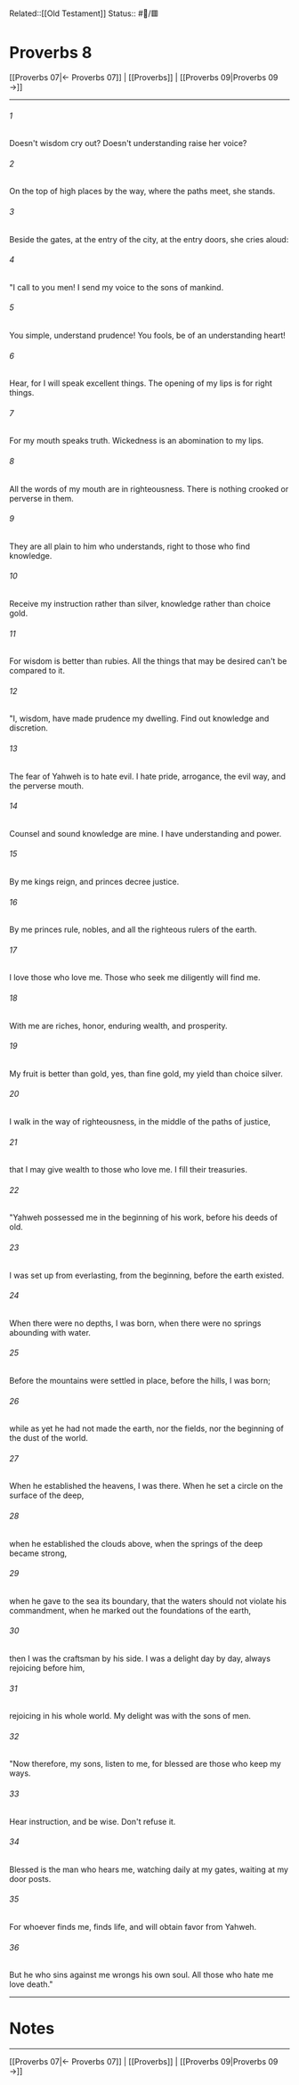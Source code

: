 Related::[[Old Testament]]
Status:: #📖/🟥
# Proverbs 8

[[Proverbs 07|← Proverbs 07]] | [[Proverbs]] | [[Proverbs 09|Proverbs 09 →]]
***



###### 1 
Doesn't wisdom cry out? Doesn't understanding raise her voice? 

###### 2 
On the top of high places by the way, where the paths meet, she stands. 

###### 3 
Beside the gates, at the entry of the city, at the entry doors, she cries aloud: 

###### 4 
"I call to you men! I send my voice to the sons of mankind. 

###### 5 
You simple, understand prudence! You fools, be of an understanding heart! 

###### 6 
Hear, for I will speak excellent things. The opening of my lips is for right things. 

###### 7 
For my mouth speaks truth. Wickedness is an abomination to my lips. 

###### 8 
All the words of my mouth are in righteousness. There is nothing crooked or perverse in them. 

###### 9 
They are all plain to him who understands, right to those who find knowledge. 

###### 10 
Receive my instruction rather than silver, knowledge rather than choice gold. 

###### 11 
For wisdom is better than rubies. All the things that may be desired can't be compared to it. 

###### 12 
"I, wisdom, have made prudence my dwelling. Find out knowledge and discretion. 

###### 13 
The fear of Yahweh is to hate evil. I hate pride, arrogance, the evil way, and the perverse mouth. 

###### 14 
Counsel and sound knowledge are mine. I have understanding and power. 

###### 15 
By me kings reign, and princes decree justice. 

###### 16 
By me princes rule, nobles, and all the righteous rulers of the earth. 

###### 17 
I love those who love me. Those who seek me diligently will find me. 

###### 18 
With me are riches, honor, enduring wealth, and prosperity. 

###### 19 
My fruit is better than gold, yes, than fine gold, my yield than choice silver. 

###### 20 
I walk in the way of righteousness, in the middle of the paths of justice, 

###### 21 
that I may give wealth to those who love me. I fill their treasuries. 

###### 22 
"Yahweh possessed me in the beginning of his work, before his deeds of old. 

###### 23 
I was set up from everlasting, from the beginning, before the earth existed. 

###### 24 
When there were no depths, I was born, when there were no springs abounding with water. 

###### 25 
Before the mountains were settled in place, before the hills, I was born; 

###### 26 
while as yet he had not made the earth, nor the fields, nor the beginning of the dust of the world. 

###### 27 
When he established the heavens, I was there. When he set a circle on the surface of the deep, 

###### 28 
when he established the clouds above, when the springs of the deep became strong, 

###### 29 
when he gave to the sea its boundary, that the waters should not violate his commandment, when he marked out the foundations of the earth, 

###### 30 
then I was the craftsman by his side. I was a delight day by day, always rejoicing before him, 

###### 31 
rejoicing in his whole world. My delight was with the sons of men. 

###### 32 
"Now therefore, my sons, listen to me, for blessed are those who keep my ways. 

###### 33 
Hear instruction, and be wise. Don't refuse it. 

###### 34 
Blessed is the man who hears me, watching daily at my gates, waiting at my door posts. 

###### 35 
For whoever finds me, finds life, and will obtain favor from Yahweh. 

###### 36 
But he who sins against me wrongs his own soul. All those who hate me love death."

---
# Notes


***
[[Proverbs 07|← Proverbs 07]] | [[Proverbs]] | [[Proverbs 09|Proverbs 09 →]]
